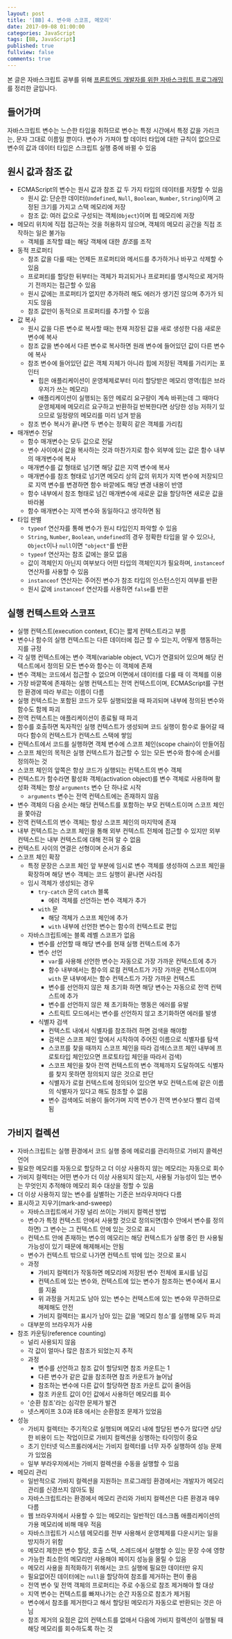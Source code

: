 ```yaml
---
layout: post
title: '[BB] 4. 변수와 스코프, 메모리'
date: 2017-09-08 01:00:00
categories: JavaScript
tags: [BB, JavaScript]
published: true
fullview: false
comments: true
---
```


본 글은 자바스크립트 공부를 위해 [프론트엔드 개발자를 위한 자바스크립트 프로그래밍](http://book.naver.com/bookdb/book_detail.nhn?bid=7204207)를 정리한 글입니다.

## 들어가며

자바스크립트 변수는 느슨한 타입을 취하므로 변수는 특정 시간에서 특정 값을 가리크는, 문자 그대로 이름일 뿐이다. 변수가 가져야 할 데이터 타입에 대한 규칙이 없으므로 변수의 값과 데이터 타입은 스크립트 실행 중에 바뀔 수 있음

## 원시 값과 참조 값

* ECMAScript의 변수는 원시 값과 참조 값 두 가지 타입의 데이터를 저장할 수 있음
  * 원시 값: 단순한 데이터(`Undefined`, `Null`, `Boolean`, `Number`, `String`)이며 고정된 크기를 가지고 스택 메모리에 저장
  * 참조 값: 여러 값으로 구성되는 객체(`Object`)이며 힙 메모리에 저장
* 메모리 위치에 직접 접근하는 것을 허용하지 않으며, 객체의 메모리 공간을 직접 조작하는 일은 불가능
  * 객체를 조작할 떄는 해당 객체에 대한 *참조*를 조작
* 동적 프로퍼티
  * 참조 값을 다룰 때는 언제든 프로퍼티와 메서드를 추가하거나 바꾸고 삭제할 수 있음
  * 프로퍼티를 할당한 뒤부터는 객체가 파괴되거나 프로퍼티를 명시적으로 제거하기 전까지는 접근할 수 있음
  * 원시 값에는 프로퍼티가 없지만 추가하려 해도 에러가 생기진 않으며 추가가 되지도 않음
  * 참조 값만이 동적으로 프로퍼티를 추가할 수 있음
* 값 복사
  * 원시 값을 다른 변수로 복사할 때는 현재 저장된 값을 새로 생성한 다음 새로운 변수에 복사
  * 참조 값을 변수에서 다른 변수로 복사하면 원래 변수에 들어있던 값이 다른 변수에 복사
  * 참조 변수에 들어있던 값은 객체 자체가 아니라 힙에 저장된 객체를 가리키는 포인터
    * 힙은 애플리케이션이 운영체제로부터 미리 할당받은 메모리 영역(힙은 브라우저가 쓰는 메모리)
    * 애플리케이션이 실행되는 동안 메로리 요구량이 계속 바뀌는데 그 때마다 운영체제에 메모리르 요구하고 반환하길 반복한다면 상당한 성능 저하기 있으므로 일정량의 메모리를 미리 넘겨 받음
  * 참조 변수 복사가 끝나면 두 변수는 정확히 같은 객체를 가리킴
* 매개변수 전달
  * 함수 매개변수는 모두 값으로 전달
  * 변수 사이에서 값을 복사하는 것과 마찬가지로 함수 외부에 있는 값은 함수 내부의 매개변수에 복사
  * 매개변수를 값 형태로 넘기면 해당 값은 지역 변수에 복사
  * 매개변수를 참조 형태로 넘기면 메모리 상의 값의 위치가 지역 변수에 저장되므로 지역 변수를 변경하면 함수 바깥에도 해당 변경 내용이 반영
  * 함수 내부에서 참조 형태로 넘긴 매개변수에 새로운 값을 할당하면 새로운 값을 바라봄
  * 함수 매개변수는 지역 변수와 동일하다고 생각하면 됨
* 타입 판별
  * `typeof` 연산자를 통해 변수가 원시 타입인지 파악할 수 있음
  * `String`, `Number`, `Boolean`, `undefined`의 경우 정확한 타입을 알 수 있으나, `Object`이나 `null`이면 `"object"`를 반환
  * `typeof` 연산자는 참조 값에는 쓸모 없음
  * 값이 객체인지 아닌지 여부보다 어떤 타입의 객체인지가 필요하며, `instanceof` 연산자를 사용할 수 있음
  * `instanceof` 연산자는 주어진 변수가 참조 타입의 인스턴스인지 여부를 반환
  * 원시 값에 `instanceof` 연산자를 사용하면 `false`를 반환

## 실행 컨텍스트와 스코프

* 실행 컨텍스트(execution context, EC)는 짧게 컨텍스트라고 부름
* 변수나 함수의 실행 컨텍스트는 다른 데이터에 접근 할 수 있는지, 어떻게 행동하는지를 규정
* 각 실행 컨텍스트에는 변수 객체(variable object, VC)가 연결되어 있으며 해당 컨텍스트에서 정의된 모든 변수와 함수는 이 객체에 존재
* 변수 객체는 코드에서 접근할 수 없으며 이면에서 데이터를 다룰 때 이 객체를 이용
* 가장 바깥쪽에 존재하는 실행 컨텍스트는 전역 컨텍스트이며, ECMAScript를 구현한 환경에 따라 부르는 이름이 다름
* 실행 컨텍스트는 포함된 코드가 모두 실행되었을 때 파괴되며 내부에 정의된 변수와 함수도 함께 파괴
* 전역 컨텍스트는 애플리케이션이 종료될 때 파괴
* 함수를 호출하면 독자적인 실행 컨텍스트가 생성되며 코드 실행이 함수로 들어갈 때 마다 함수의 컨텍스트가 컨텍스트 스택에 쌓임
* 컨텍스트에서 코드를 실행하면 객체 변수에 스코프 체인(scope chain)이 만들어짐
* 스코프 체인의 목적은 실행 컨텍스트가 접근할 수 있는 모든 변수와 함수에 순서를 정의하는 것
* 스코프 체인의 앞쪽은 항상 코드가 실행되는 컨텍스트의 변수 객체
* 컨텍스트가 함수라면 활성화 객체(activation object)를 변수 객체로 사용하며 활성화 객체는 항상 `arguments` 변수 단 하나로 시작
  * `arguments` 변수는 전역 컨텍스트에는 존재하지 않음
* 변수 객체의 다음 순서는 해당 컨텍스트를 포함하는 부모 컨텍스트이며 스코프 체인을 쫓아감
* 전역 컨텍스트의 변수 객체는 항상 스코프 체인의 마지막에 존재
* 내부 컨텍스트는 스코프 체인을 통해 외부 컨텍스트 전체에 접근할 수 있지만 외부 컨텍스트는 내부 컨텍스트에 대해 전혀 알 수 없음
* 컨텍스트 사이의 연결은 선형이며 순서가 중요
* 스코프 체인 확장
  * 특정 문장은 스코프 체인 앞 부분에 임시로 변수 객체를 생성하여 스코프 체인을 확장하며 해당 변수 객체는 코드 실행이 끝나면 사라짐
  * 임시 객체가 생성되는 경우
    * `try-catch` 문의 `catch` 블록
      * 에러 객체를 선언하는 변수 객체가 추가
    * `with` 문
      * 해당 객체가 스코프 체인에 추가
      * `with` 내부에 선언한 변수는 함수의 컨텍스트로 편입
  * 자바스크립트에는 블록 레벨 스코프가 없음
    * 변수를 선언할 때 해당 변수를 현재 실행 컨텍스트에 추가
    * 변수 선언
      * `var`를 사용해 선언한 변수는 자동으로 가장 가까운 컨텍스트에 추가
      * 함수 내부에서는 함수의 로컬 컨텍스트가 가장 가까운 컨텍스트이며 `with` 문 내부에서는 함수 컨텍스트가 가장 가까운 컨텍스트
      * 변수를 선언하지 않은 채 초기화 하면 해당 변수는 자동으로 전역 컨텍스트에 추가
      * 변수를 선언하지 않은 채 초기화하는 행동은 에러를 유발
      * 스트릭트 모드에서는 변수를 선언하지 않고 초기화하면 에러를 발생
    * 식별자 검색
      * 컨텍스트 내에서 식별자를 참조하려 하면 검색을 해야함
      * 검색은 스코프 체인 앞에서 시작하여 주어진 이름으로 식별자를 탐색
      * 스코프를 찾을 때까지 스코프 체인을 따라 검색(스코프 체인 내부에 프로토타입 체인있으면 프로토타입 체인을 따라서 검색)
      * 스코프 체인을 찾아 전역 컨텍스트의 변수 객체까지 도달하여도 식별자를 찾지 못하면 정의되지 않은 것으로 판단
      * 식별자가 로컬 컨텍스트에 정의되어 있으면 부모 컨텍스트에 같은 이름의 식별자가 있다고 해도 참조할 수 없음
      * 변수 검색에도 비용이 들어가며 지역 변수가 전역 변수보다 빨리 검색됨

## 가비지 컬렉션

* 자바스크립트는 실행 환경에서 코드 실행 중에 메로리를 관리하므로 가비지 콜렉션 언어
* 필요한 메모리를 자동으로 할당하고 더 이상 사용하지 않는 메모리는 자동으로 회수
* 가비지 컬렉터는 어떤 변수가 더 이상 사용되지 않는지, 사용될 가능성이 있는 변수는 무엇인지 추적해야 메모리 회수 대상을 정할 수 있음
* 더 이상 사용하지 않는 변수를 실별하는 기준은 브라우저마다 다름
* 표시하고 지우기(mark-and-sweep)
  * 자바스크립트에서 가장 널리 쓰이는 가비지 컬렉션 방법
  * 변수가 특정 컨텍스트 안에서 사용할 것으로 정의되면(함수 안에서 변수를 정의하면) 그 변수는 그 컨텍스트 안에 있는 것으로 표시
  * 컨텍스트 안에 존재하는 변수의 메모리는 해당 컨텍스트가 실행 중인 한 사용될 가능성이 있기 때문에 해제해서는 안됨
  * 변수가 컨텍스트 밖으로 나가면 컨텍스트 밖에 있는 것으로 표시
  * 과정
    * 가비지 컬렉터가 작동하면 메모리에 저장된 변수 전체에 표시를 남김
    * 컨텍스트에 있는 변수와, 컨텍스트에 있는 변수가 참조하는 변수에서 표시를 지움
    * 위 과정을 거치고도 남아 있는 변수는 컨텍스트에 있는 변수와 무관하므로 해제해도 안전
    * 가비지 컬렉터는 표시가 남아 있는 값을 '메모리 청소'를 실행해 모두 파괴
  * 대부분의 브라우저가 사용
* 참조 카운팅(reference counting)
  * 널리 사용되지 않음
  * 각 값이 얼마나 많은 참조가 되었는지 추적
  * 과정
    * 변수를 선언하고 참조 값이 할당되면 참조 카운트는 1
    * 다른 변수가 같은 값을 참조하면 참조 카운트가 늘어남
    * 참조하는 변수에 다른 값이 할당하면 참조 카운트 값이 줄어듬
    * 참조 카운트 값이 0인 값에서 사용하던 메모리를 회수
  * '순환 참조'라는 심각한 문제가 발견
  * 넷스케이프 3.0과 IE8 에서는 순환참조 문제가 있었음
* 성능
  * 가비지 컬렉터는 주기적으로 실행되며 메모리 내에 할당된 변수가 많다면 상당한 비용이 드는 작업이므로 가비지 컬렉션을 싱행하는 타이밍이 중요
  * 초기 인터넷 익스프롤러에서는 가비지 컬렉터를 너무 자주 실행하여 성능 문제가 있었음
  * 일부 부라우저에서는 가비지 컬렉션을 수동을 실행할 수 있음
* 메모리 관리
  * 일반적으로 가바지 컬렉션을 지원하는 프로그래밍 환경에서는 개발자가 메모리 관리를 신경쓰지 않아도 됨
  * 자바스크립트라는 환경에서 메모리 관리와 가비지 컬렉션은 다른 환경과 매우 다름
  * 웹 브라우저에서 사용할 수 있는 메모리는 일반적인 데스크톱 애플리케이션의 가용 메모리에 비해 매우 적음
  * 자바스크립트가 시스템 메모리를 전부 사용해서 운영체제를 다운시키는 일을 방지하기 위함
  * 메모리 제한은 변수 할당, 호출 스택, 스레드에서 실행할 수 있는 문장 수에 영향
  * 가능한 최소한의 메모리만 사용해야 페이지 성능을 올릴 수 있음
  * 메모리 사용을 최적화하기 위해서는 코드 실행에 필요한 데이터만 유지
  * 필요없어진 데이터에는 `null`을 할당하여 참조를 제거하는 편이 좋음
  * 전역 변수 및 전역 객체의 프로퍼티는 주로 수동으로 참조 제거해야 할 대상
  * 지역 변수는 컨텍스트를 빠져나가는 순간 자동으로 참조가 제거됨
  * 변수에서 참조를 제거한다고 해서 할당된 메모리가 자동으로 반환되는 것은 아님
  * 참조 제거의 요점은 값의 컨텍스트를 없애서 다음에 가비지 컬렉션이 실행될 때 해당 메모리를 회수하도록 하는 것